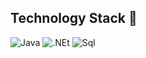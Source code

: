 ## Technology Stack 👋
![Java](https://img.shields.io/badge/-Java-090909?style=for-the-badge&logoColor=java)
![.NEt](https://img.shields.io/badge/-Framework-090909?style=for-the-badge&logo=.Net)
![Sql](https://img.shields.io/badge/-Sql-090909?style=for-the-badge&logo=microsoftsql)
